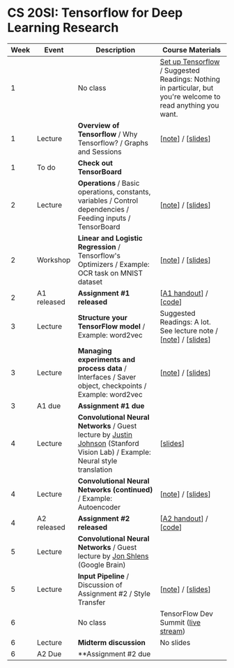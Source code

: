 # CS 20SI: Tensorflow for Deep Learning Research

Week | Event | Description | Course Materials
---- | ----- | ----------- | ----------------
1 | | No class | [Set up Tensorflow](https://github.com/cabadsanchez/tf-stanford-tutorials/tree/master/setup) / Suggested Readings: Nothing in particular, but you're welcome to read anything you want.
1 | Lecture | **Overview of Tensorflow** / Why Tensorflow? / Graphs and Sessions | [[note](week_1/notes_01.pdf)] / [[slides](week_1/slides_01.pdf)]
1 | To do | **Check out TensorBoard** | 
2 | Lecture | **Operations** / Basic operations, constants, variables / Control dependencies / Feeding inputs / TensorBoard | [[note](week_2/notes_02.pdf)] / [[slides](slides_02.pdf)]
2 | Workshop | **Linear and Logistic Regression** / Tensorflow's Optimizers / Example: OCR task on MNIST dataset | [[note](week_2/notes_03.pdf)] / [[slides](week_2/slides_03.pdf)]
2 | A1 released | **Assignment #1 released** | [[A1 handout](week_2/a1.pdf)] / [[code](https://github.com/cabadsanchez/tf-stanford-tutorials/tree/master/assignments)]
3 | Lecture | **Structure your TensorFlow model** / Example: word2vec | Suggested Readings: A lot. See lecture note / [[note](week_3/notes_04.pdf)] / [[slides](week_3/slides_04.pdf)]
3 | Lecture | **Managing experiments and process data** / Interfaces / Saver object, checkpoints / Example: word2vec | [[note](week_3/notes_05.pdf)] / [[slides](week_3/slides_05.pdf)]
3 | A1 due | **Assignment #1 due** | 
4 | Lecture | **Convolutional Neural Networks** / Guest lecture by [Justin Johnson](http://cs.stanford.edu/people/jcjohns/) (Stanford Vision Lab) / Example: Neural style translation | [[slides](week_4/slides_06.pdf)]
4 | Lecture | **Convolutional Neural Networks (continued)** / Example: Autoencoder | [[note](week_4/notes_07_draft.pdf)] / [[slides](week_4/slides_07.pdf)]
4 | A2 released | **Assignment #2 released** | [[A2 handout](week_4/a2.pdf)] / [[code](https://github.com/cabadsanchez/tf-stanford-tutorials/tree/master/assignments/style_transfer)]
5 | Lecture | **Convolutional Neural Networks** / Guest lecture by [Jon Shlens](https://research.google.com/pubs/JonathonShlens.html) (Google Brain) | 
5 | Lecture | **Input Pipeline** / Discussion of Assignment #2 / Style Transfer | [[note](week_5/notes_09.pdf)] / [[slides](week_5/slides_09.pdf)]
6 | | No class | TensorFlow Dev Summit ([live stream](https://events.withgoogle.com/tensorflow-dev-summit/watch-the-videos/#content))
6 | Lecture | **Midterm discussion** | No slides
6 | A2 Due | **Assignment #2 due | 